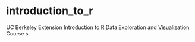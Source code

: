 # introduction_to_r
UC Berkeley Extension Introduction to R Data Exploration and Visualization Course
s
